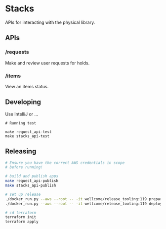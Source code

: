 # Stacks

APIs for interacting  with the physical library.

## APIs

### /requests

Make and review user requests for holds.

### /items

View an items status.

## Developing

Use IntelliJ or ...

```
# Running test

make request_api-test 
make stacks_api-test 
```

## Releasing

```sh
# Ensure you have the correct AWS credentials in scope
# before running!

# build and publish apps
make request_api-publish 
make stacks_api-publish 

# set up release
./docker_run.py --aws --root -- -it wellcome/release_tooling:119 prepare
./docker_run.py --aws --root -- -it wellcome/release_tooling:119 deploy

# cd terraform
terraform init
terraform apply
```